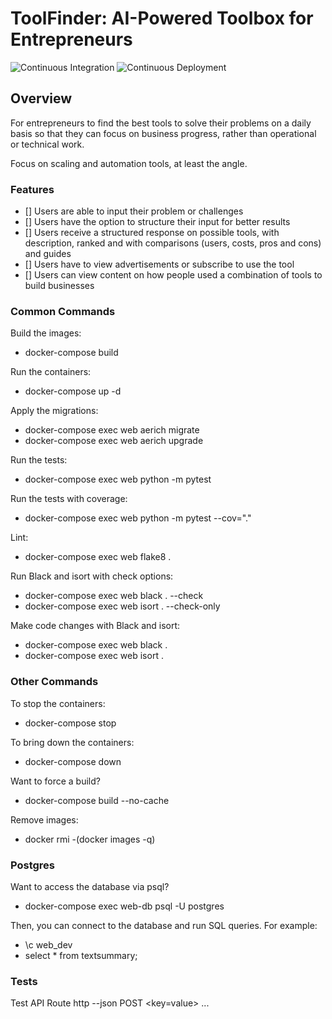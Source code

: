 # ToolFinder: AI-Powered Toolbox for Entrepreneurs

![Continuous Integration](https://github.com/joesurf/toolfinder/workflows/Continuous%20Integration/badge.svg)
![Continuous Deployment](https://github.com/joesurf/toolfinder/workflows/Continuous%20Deployment/badge.svg)


## Overview
For entrepreneurs to find the best tools to solve their problems on a daily basis so that they can focus on business progress, rather than operational or technical work.

Focus on scaling and automation tools, at least the angle.

### Features
- [] Users are able to input their problem or challenges
- [] Users have the option to structure their input for better results
- [] Users receive a structured response on possible tools, with description, ranked and with comparisons (users, costs, pros and cons) and guides
- [] Users have to view advertisements or subscribe to use the tool
- [] Users can view content on how people used a combination of tools to build businesses


### Common Commands
Build the images:
- docker-compose build

Run the containers:
- docker-compose up -d

Apply the migrations: 
- docker-compose exec web aerich migrate
- docker-compose exec web aerich upgrade


Run the tests:
- docker-compose exec web python -m pytest

Run the tests with coverage:
- docker-compose exec web python -m pytest --cov="."

Lint:
- docker-compose exec web flake8 .

Run Black and isort with check options:
- docker-compose exec web black . --check
- docker-compose exec web isort . --check-only

Make code changes with Black and isort:
- docker-compose exec web black .
- docker-compose exec web isort .

### Other Commands

To stop the containers:
- docker-compose stop

To bring down the containers:
- docker-compose down

Want to force a build?
- docker-compose build --no-cache

Remove images:
- docker rmi -(docker images -q)

### Postgres
Want to access the database via psql?
- docker-compose exec web-db psql -U postgres

Then, you can connect to the database and run SQL queries. For example:
- \c web_dev
- select * from textsummary;


### Tests
Test API Route
http --json POST <API Route> <key=value> ...
